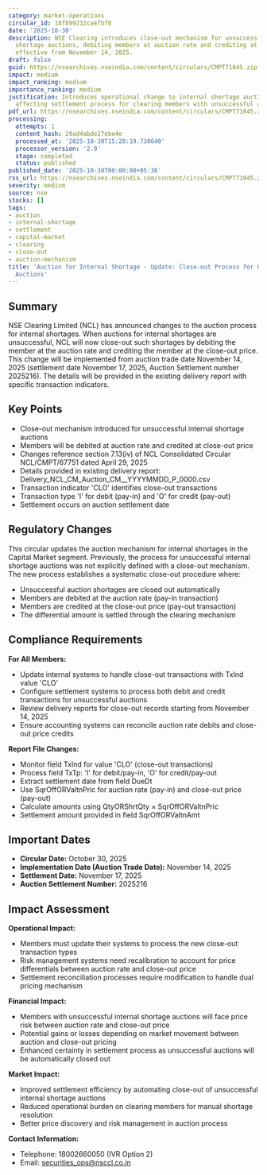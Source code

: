 ```yaml
---
category: market-operations
circular_id: 18f899232ca4fbf0
date: '2025-10-30'
description: NSE Clearing introduces close-out mechanism for unsuccessful internal
  shortage auctions, debiting members at auction rate and crediting at close-out price,
  effective from November 14, 2025.
draft: false
guid: https://nsearchives.nseindia.com/content/circulars/CMPT71045.zip
impact: medium
impact_ranking: medium
importance_ranking: medium
justification: Introduces operational change to internal shortage auction mechanism
  affecting settlement process for clearing members with unsuccessful auctions
pdf_url: https://nsearchives.nseindia.com/content/circulars/CMPT71045.zip
processing:
  attempts: 1
  content_hash: 29ad4abde27ebe4e
  processed_at: '2025-10-30T15:28:19.730640'
  processor_version: '2.0'
  stage: completed
  status: published
published_date: '2025-10-30T00:00:00+05:30'
rss_url: https://nsearchives.nseindia.com/content/circulars/CMPT71045.zip
severity: medium
source: nse
stocks: []
tags:
- auction
- internal-shortage
- settlement
- capital-market
- clearing
- close-out
- auction-mechanism
title: 'Auction for Internal Shortage - Update: Close-out Process for Unsuccessful
  Auctions'
---
```


## Summary

NSE Clearing Limited (NCL) has announced changes to the auction process for internal shortages. When auctions for internal shortages are unsuccessful, NCL will now close-out such shortages by debiting the member at the auction rate and crediting the member at the close-out price. This change will be implemented from auction trade date November 14, 2025 (settlement date November 17, 2025, Auction Settlement number 2025216). The details will be provided in the existing delivery report with specific transaction indicators.

## Key Points

- Close-out mechanism introduced for unsuccessful internal shortage auctions
- Members will be debited at auction rate and credited at close-out price
- Changes reference section 7.13(iv) of NCL Consolidated Circular NCL/CMPT/67751 dated April 29, 2025
- Details provided in existing delivery report: Delivery_NCL_CM_Auction_CM_<membercode>_YYYYMMDD_P_0000.csv
- Transaction indicator 'CLO' identifies close-out transactions
- Transaction type 'I' for debit (pay-in) and 'O' for credit (pay-out)
- Settlement occurs on auction settlement date

## Regulatory Changes

This circular updates the auction mechanism for internal shortages in the Capital Market segment. Previously, the process for unsuccessful internal shortage auctions was not explicitly defined with a close-out mechanism. The new process establishes a systematic close-out procedure where:

- Unsuccessful auction shortages are closed out automatically
- Members are debited at the auction rate (pay-in transaction)
- Members are credited at the close-out price (pay-out transaction)
- The differential amount is settled through the clearing mechanism

## Compliance Requirements

**For All Members:**
- Update internal systems to handle close-out transactions with TxInd value 'CLO'
- Configure settlement systems to process both debit and credit transactions for unsuccessful auctions
- Review delivery reports for close-out records starting from November 14, 2025
- Ensure accounting systems can reconcile auction rate debits and close-out price credits

**Report File Changes:**
- Monitor field TxInd for value 'CLO' (close-out transactions)
- Process field TxTp: 'I' for debit/pay-in, 'O' for credit/pay-out
- Extract settlement date from field DueDt
- Use SqrOffORValtnPric for auction rate (pay-in) and close-out price (pay-out)
- Calculate amounts using QtyORShrtQty × SqrOffORValtnPric
- Settlement amount provided in field SqrOffORValtnAmt

## Important Dates

- **Circular Date:** October 30, 2025
- **Implementation Date (Auction Trade Date):** November 14, 2025
- **Settlement Date:** November 17, 2025
- **Auction Settlement Number:** 2025216

## Impact Assessment

**Operational Impact:**
- Members must update their systems to process the new close-out transaction types
- Risk management systems need recalibration to account for price differentials between auction rate and close-out price
- Settlement reconciliation processes require modification to handle dual pricing mechanism

**Financial Impact:**
- Members with unsuccessful internal shortage auctions will face price risk between auction rate and close-out price
- Potential gains or losses depending on market movement between auction and close-out pricing
- Enhanced certainty in settlement process as unsuccessful auctions will be automatically closed out

**Market Impact:**
- Improved settlement efficiency by automating close-out of unsuccessful internal shortage auctions
- Reduced operational burden on clearing members for manual shortage resolution
- Better price discovery and risk management in auction process

**Contact Information:**
- Telephone: 18002660050 (IVR Option 2)
- Email: securities_ops@nsccl.co.in